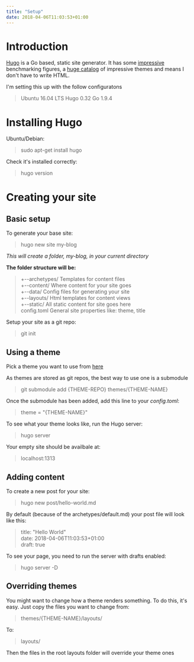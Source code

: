 ```yaml
---
title: "Setup"
date: 2018-04-06T11:03:53+01:00
---
```


Introduction
============
[Hugo]("https://gohugo.io/") is a Go based, static site generator. It has some [impressive]("https://www.youtube.com/watch?v=CdiDYZ51a2o") benchmarking figures, a [huge catalog]("https://themes.gohugo.io/") of impressive themes and means I don't have to write HTML.

I'm setting this up with the follow configuratons
> Ubuntu 16.04 LTS
> Hugo 0.32
> Go 1.9.4

Installing Hugo
===============
Ubuntu/Debian:
> sudo apt-get install hugo

Check it's installed correctly:
> hugo version

Creating your site
==================
Basic setup
-----------
To generate your base site:
> hugo new site my-blog

_This will create a folder, my-blog, in your current directory_

**The folder structure will be:**
>+--archetypes/     Templates for content files  
>+--content/        Where content for your site goes  
>+--data/           Config files for generating your site  
>+--layouts/        Html templates for content views  
>+--static/         All static content for site goes here  
>config.toml        General site properties like: theme, title  

Setup your site as a git repo:
> git init

Using a theme
-------------
Pick a theme you want to use from [here]("https://themes.gohugo.io/")

As themes are stored as git repos, the best way to use one is a submodule
> git submodule add {THEME-REPO} themes/{THEME-NAME}

Once the submodule has been added, add this line to your _config.toml_:
>  theme = "{THEME-NAME}"

To see what your theme looks like, run the Hugo server:
> hugo server

Your empty site should be availbale at:
> localhost:1313

Adding content
--------------
To create a new post for your site:
> hugo new post/hello-world.md

By default (because of the archetypes/default.md) your post file will look like this:
>title: "Hello World"  
>date: 2018-04-06T11:03:53+01:00  
>draft: true  

To see your page, you need to run the server with drafts enabled:
> hugo server -D


Overriding themes
-----------------
You might want to change how a theme renders something. To do this, it's easy. Just copy the files you want to change from:
> themes/{THEME-NAME}/layouts/  

To:  
> layouts/  

Then the files in the root layouts folder will override your theme ones







